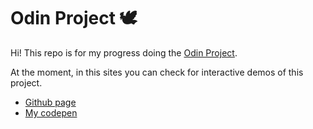 # Odin Project 🕊

Hi! This repo is for my progress doing the [Odin Project](https://www.theodinproject.com/). 

At the moment, in this sites you can check for interactive demos of this project.

* [Github page](https://filotaxis.github.io/)
* [My codepen](https://codepen.io/bryanmed)


